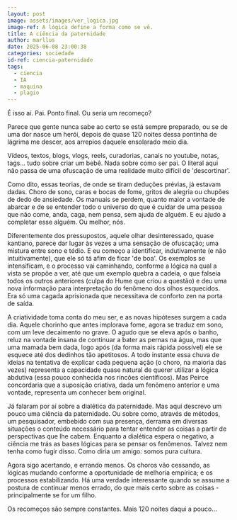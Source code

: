 ```yaml
---
layout: post
image: assets/images/ver_logica.jpg
image-ref: A lógica define a forma como se vê.
title: A ciência da paternidade
author: marllus
date: 2025-06-08 23:00:38
categories: sociedade
id-ref: ciencia-paternidade
tags:
  - ciencia
  - IA
  - maquina
  - plagio
---
```

É isso aí. Pai. Ponto final. Ou seria um recomeço?

Parece que gente nunca sabe ao certo se está sempre preparado, ou se de uma dor nasce um herói, depois de quase 120 noites dessa pontinha de lágrima me descer, aos arrepios daquele ensolarado meio dia.

Vídeos, textos, blogs, vlogs, reels, curadorias, canais no youtube, notas, tags... tudo sobre criar um bebê. Nada sobre como ser pai. O literal aqui não passa de uma ofuscação de uma realidade muito difícil de 'descortinar'.

Como dito, essas teorias, de onde se tiram deduções prévias, já estavam dadas. Choro de sono, caras e bocas de fome, gritos de alegria ou chupões de dedo de ansiedade. Os manuais se perdem, quanto maior a vontade de abarcar e de se entender todo o universo do que é cuidar de uma pessoa que não come, anda, caga, nem pensa, sem ajuda de alguém. E eu ajudo a completar esse alguém. Ou melhor, nós.

Diferentemente dos pressupostos, aquele olhar desinteressado, quase kantiano, parece dar lugar às vezes a uma sensação de ofuscação; uma mistura entre sono e tédio. E eu começo a identificar, indutivamente (e não intuitivamente), que ele só tá afim de ficar 'de boa'. Os exemplos se intensificam, e o processo vai caminhando, conforme a lógica na qual a vista se propõe a ver, até que um exemplo quebra a cadeia, o que falseia todos os outros anteriores (culpa do Hume que criou a questão) e deu uma nova informação para interpretação do fenômeno dos olhos esquecidos. Era só uma cagada aprisionada que necessitava de conforto zen na porta de saída.

A criatividade toma conta do meu ser, e as novas hipóteses surgem a cada dia. Aquele chorinho que antes implorava fome, agora se traduz em sono, com um leve decaimento no grave. O agudo que se eleva após o banho, reluz na vontade insana de continuar a bater as pernas na água, mas que uma mamada bem dada, logo após (da forma mais rápida possível) ele se esquece até dos dedinhos tão apetitosos. A todo instante essa chuva de ideias na tentativa de explicar cada pequena ação (o choro, na maioria das vezes) representa a capacidade quase natural de querer utilizar a lógica abdutiva (essa pouco conhecida nos rincões científicos). Mas Peirce concordaria que a suposição criativa, dada um fenômeno anterior e uma vontade, representa um conhecer bem original.

Já falaram por aí sobre a dialética da paternidade. Mas aqui descrevo um pouco uma ciência da paternidade. Ou sobre como, através de métodos, um pesquisador, embebido com sua presença, derrama em diversas situações o conteúdo necessário para tentar entender as coisas a partir de perspectivas que lhe cabem.
Enquanto a dialética espera o negativo, a ciência me trás as bases lógicas para se pensar os fenômenos. Talvez nem tenha como fugir disso. Como diria um amigo: somos pura cultura. 

Agora sigo acertando, e errando menos. Os choros vão cessando, as lógicas mudando conforme a oportunidade de melhoria empírica; e os processos estabilizando.
Há uma verdade interessante quando se assume a postura de continuar menos errado, do que mais certo sobre as coisas - principalmente se for um filho.

Os recomeços são sempre constantes. 
Mais 120 noites daqui a pouco...